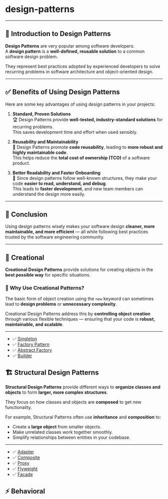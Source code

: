 # design-patterns
---

## 🎯 Introduction to Design Patterns

**Design Patterns** are very popular among software developers.  
A **design pattern** is a **well-defined, reusable solution** to a common software design problem.

They represent best practices adopted by experienced developers to solve recurring problems in software architecture and object-oriented design.

---

## ✅ Benefits of Using Design Patterns

Here are some key advantages of using design patterns in your projects:

1. **Standard, Proven Solutions**  
   🏆 Design Patterns provide **well-tested, industry-standard solutions** for recurring problems.  
   This saves development time and effort when used sensibly.

2. **Reusability and Maintainability**  
   🔄 Design Patterns promote **code reusability**, leading to **more robust and highly maintainable code**.  
   This helps reduce the **total cost of ownership (TCO)** of a software product.

3. **Better Readability and Faster Onboarding**  
   📖 Since design patterns follow well-known structures, they make your code **easier to read, understand, and debug**.  
   This leads to **faster development**, and new team members can understand the design more easily.

---

## 🚀 Conclusion

Using design patterns wisely makes your software design **cleaner, more maintainable, and more efficient** — all while following best practices trusted by the software engineering community.

---



## 🚀 **Creational**
**Creational Design Patterns** provide solutions for creating objects in the **best possible way** for specific situations.


### 📌 Why Use Creational Patterns?

The basic form of object creation using the `new` keyword can sometimes lead to **design problems** or **unnecessary complexity**.

Creational Design Patterns address this by **controlling object creation** through various flexible techniques — ensuring that your code is **robust, maintainable, and scalable**.

---
- ✅ [Singleton](https://github.com/harinathatechnical/design-patterns/tree/main/src/main/java/org/creational/singleton) 
- ✅ [Factory Pattern](https://github.com/harinathatechnical/design-patterns/tree/main/src/main/java/org/creational/factory)
- ✅ [Abstract Factory](https://github.com/harinathatechnical/design-patterns/tree/main/src/main/java/org/creational/abstractfactory)
- ✅ [Builder](http://github.com/harinathatechnical/design-patterns/tree/main/src/main/java/org/creational/builder)


## 🏗️ Structural Design Patterns

**Structural Design Patterns** provide different ways to **organize classes and objects** to form **larger, more complex structures**.

They focus on how classes and objects are **composed** to get new functionality.

For example, Structural Patterns often use **inheritance** and **composition** to:
- Create a **large object** from smaller objects.
- Make unrelated classes work together smoothly.
- Simplify relationships between entities in your codebase.

---
- ✅ [Adapter](https://github.com/harinathatechnical/design-patterns/tree/main/src/main/java/org/structural/adapter)
- ✅ [Composite](https://github.com/harinathatechnical/design-patterns/tree/main/src/main/java/org/structural/composite)
- ✅ [Proxy](https://github.com/harinathatechnical/design-patterns/tree/main/src/main/java/org/structural/proxy)
- ✅ [Flyweight](https://github.com/harinathatechnical/design-patterns/tree/main/src/main/java/org/structural/flyweight)
- ✅ [Facade](https://github.com/harinathatechnical/design-patterns/tree/main/src/main/java/org/structural/facade)


## ⚡ **Behavioral**
